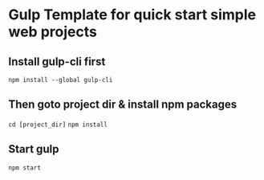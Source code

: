 # Gulp Template for quick start simple web projects

## Install gulp-cli first

`npm install --global gulp-cli`

## Then goto project dir & install npm packages

`cd [project_dir]`
`npm install`

## Start gulp

`npm start`
